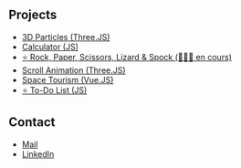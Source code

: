 <main>
  <section>
    <h2>Projects</h2>
    <ul>
      <li><a href="https://devlab-3d-particles.netlify.app/">3D Particles (Three.JS)</a></li>
      <li><a href="https://devlab-calculator.netlify.app/">Calculator (JS)</a></li>
      <li><a href="https://devlab-rock-paper-scissors.netlify.app/">⭐️ Rock, Paper, Scissors, Lizard & Spock (👷🏼‍♂️ en cours)</a></li>
      <li><a href="https://devlab-three-scroll-animation.netlify.app/">Scroll Animation (Three.JS)</a></li>
      <li><a href="https://devlab-space-tourism.netlify.app/">Space Tourism (Vue.JS)</a></li>
      <li><a href="https://devlab-pwa-todo-list.netlify.app/">⭐️ To-Do List (JS)</a></li>
    </ul>
  </section>
  <section>
    <h2>Contact</h2>
    <ul>
      <li><a href="mailto:hello@francois-royen.com">Mail</a></li>
      <li><a href="https://www.linkedin.com/in/francois-royen/">LinkedIn</a></li>
    </ul>
  </section>
</main>
